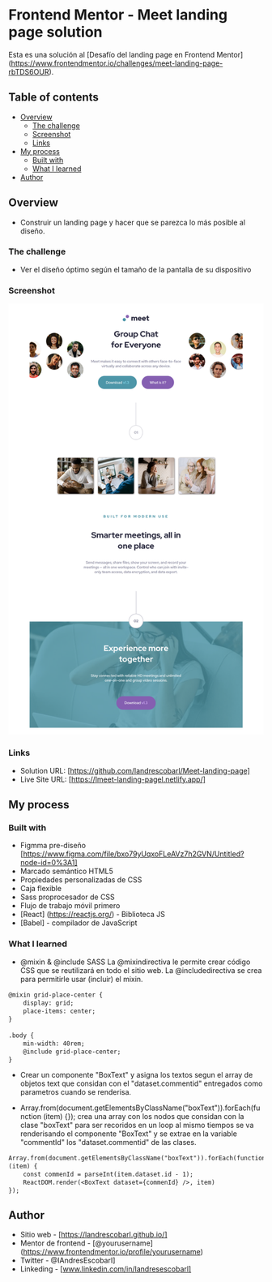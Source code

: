 # Frontend Mentor - Meet landing page solution

Esta es una solución al [Desafío del landing page  en Frontend Mentor] (https://www.frontendmentor.io/challenges/meet-landing-page-rbTDS6OUR). 

## Table of contents

- [Overview](#overview)
  - [The challenge](#the-challenge)
  - [Screenshot](#screenshot)
  - [Links](#links)
- [My process](#my-process)
  - [Built with](#built-with)
  - [What I learned](#what-i-learned)
- [Author](#author)


## Overview

  - Construir un landing page y hacer que se parezca lo más posible al diseño.

### The challenge

- Ver el diseño óptimo según el tamaño de la pantalla de su dispositivo

### Screenshot

![screenshot-projec](./meet-landing-page.png)

### Links

- Solution URL:  [https://github.com/landrescobarl/Meet-landing-page]
- Live Site URL: [https://lmeet-landing-pagel.netlify.app/]

## My process

### Built with

- Figmma pre-diseño [https://www.figma.com/file/bxo79yUqxoFLeAVz7h2GVN/Untitled?node-id=0%3A1]
- Marcado semántico HTML5
- Propiedades personalizadas de CSS
- Caja flexible
- Sass proprocesador de CSS
- Flujo de trabajo móvil primero
- [React] (https://reactjs.org/) - Biblioteca JS
- [Babel] - compilador de JavaScript


### What I learned

  - @mixin & @include SASS
    La @mixindirectiva le permite crear código CSS que se reutilizará en todo el sitio web.
    La @includedirectiva se crea para permitirle usar (incluir) el mixin.

```
@mixin grid-place-center {
    display: grid;
    place-items: center;
}

.body {
    min-width: 40rem;
    @include grid-place-center;
}
```

  - Crear un componente "BoxText" y asigna los textos segun el array de objetos text que
    considan con el "dataset.commentid" entregados como parametros cuando se renderisa.
    
  - Array.from(document.getElementsByClassName("boxText")).forEach(function (item) {});
    crea una array con los nodos que considan con la clase "boxText" para ser recoridos
    en un loop al mismo tiempos se va renderisando el componente "BoxText" y se extrae
    en la variable "commentId" los "dataset.commentid" de las clases.

```
Array.from(document.getElementsByClassName("boxText")).forEach(function (item) {
    const commenId = parseInt(item.dataset.id - 1);
    ReactDOM.render(<BoxText dataset={commenId} />, item)
});

```

## Author

- Sitio web - [https://landrescobarl.github.io/] 
- Mentor de frontend - [@yourusername] (https://www.frontendmentor.io/profile/yourusername)
- Twitter - @IAndresEscobarI] 
- Linkeding - [www.linkedin.com/in/landresescobarl]